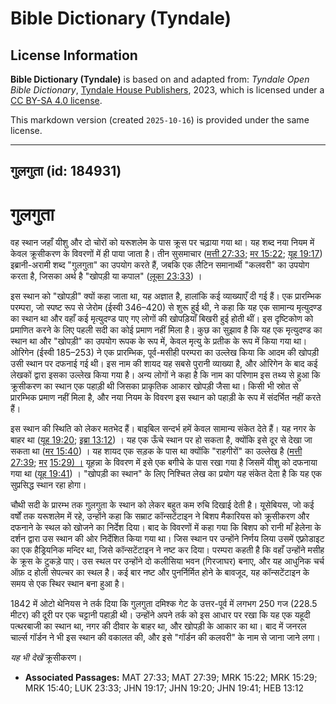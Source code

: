 # Bible Dictionary (Tyndale)

## License Information

**Bible Dictionary (Tyndale)** is based on and adapted from: _Tyndale Open Bible Dictionary_, [Tyndale House Publishers](https://tyndaleopenresources.com/), 2023, which is licensed under a [CC BY-SA 4.0 license](https://creativecommons.org/licenses/by-sa/4.0/legalcode.en).

This markdown version (created `2025-10-16`) is provided under the same license.



--------------------------------

## गुलगुता (id: 184931)

गुलगुता
=======

वह स्थान जहाँ यीशु और दो चोरों को यरूशलेम के पास क्रूस पर चढ़ाया गया था। यह शब्द नया नियम में केवल क्रूसीकरण के विवरणों में ही पाया जाता है। तीन सुसमाचार ([मत्ती 27:33](https://ref.ly/Matt27:33); [मर 15:22](https://ref.ly/Mark15:22); [यूह 19:17](https://ref.ly/John19:17)) इब्रानी\-अरामी शब्द "गुलगुता" का उपयोग करते हैं, जबकि एक लैटिन समानार्थी "कलवरी" का उपयोग करता है, जिसका अर्थ है "खोपड़ी या कपाल" ([लूका 23:33](https://ref.ly/Luke23:33)) ।

इस स्थान को "खोपड़ी" क्यों कहा जाता था, यह अज्ञात है, हालांकि कई व्याख्याएँ दी गई हैं। एक प्रारम्भिक परम्परा, जो स्पष्ट रूप से जेरोम (ईस्वी 346–420\) से शुरू हुई थी, ने कहा कि यह एक सामान्य मृत्युदण्ड का स्थान था और वहाँ कई मृत्युदण्ड पाए गए लोगों की खोपड़ियाँ बिखरी हुई होती थीं। इस दृष्टिकोण को प्रमाणित करने के लिए पहली सदी का कोई प्रमाण नहीं मिला है। कुछ का सुझाव है कि यह एक मृत्युदण्ड का स्थान था और "खोपड़ी" का उपयोग रूपक के रूप में, केवल मृत्यु के प्रतीक के रूप में किया गया था। ओरिगेन (ईस्वी 185–253\) ने एक प्रारम्भिक, पूर्व\-मसीही परम्परा का उल्लेख किया कि आदम की खोपड़ी उसी स्थान पर दफनाई गई थी। इस नाम की शायद यह सबसे पुरानी व्याख्या है, और ओरिगेन के बाद कई लेखकों द्वारा इसका उल्लेख किया गया है। अन्य लोगों ने कहा है कि नाम का परिणाम इस तथ्य से हुआ कि क्रूसीकरण का स्थान एक पहाड़ी थी जिसका प्राकृतिक आकार खोपड़ी जैसा था। किसी भी स्रोत से प्रारम्भिक प्रमाण नहीं मिला है, और नया नियम के विवरण इस स्थान को पहाड़ी के रूप में संदर्भित नहीं करते हैं।

इस स्थान की स्थिति को लेकर मतभेद हैं। बाइबिल सन्दर्भ हमें केवल सामान्य संकेत देते हैं। यह नगर के बाहर था ([यूह 19:20](https://ref.ly/John19:20); [इब्रा 13:12](https://ref.ly/Heb13:12)) । यह एक ऊँचे स्थान पर हो सकता है, क्योंकि इसे दूर से देखा जा सकता था ([मर 15:40](https://ref.ly/Mark15:40)) । यह शायद एक सड़क के पास था क्योंकि "राहगीरों" का उल्लेख है ([मत्ती 27:39](https://ref.ly/Matt27:39); [मर](https://ref.ly/Mark15:29) [15:29](https://ref.ly/Mark15:29)[) ।](https://ref.ly/Mark15:29) यूहन्ना के विवरण में इसे एक बगीचे के पास रखा गया है जिसमें यीशु को दफनाया गया था ([यूह 19:41](https://ref.ly/John19:41)) । "खोपड़ी का स्थान" के लिए निश्चित लेख का प्रयोग यह संकेत देता है कि यह एक सुप्रसिद्ध स्थान रहा होगा।

चौथी सदी के प्रारम्भ तक गुलगुता के स्थान को लेकर बहुत कम रुचि दिखाई देती है। यूसेबियस, जो कई वर्षों तक यरूशलेम में रहे, उन्होंने कहा कि सम्राट कॉन्सटेंटाइन ने बिशप मैकारियस को क्रूसीकरण और दफनाने के स्थल को खोजने का निर्देश दिया। बाद के विवरणों में कहा गया कि बिशप को रानी माँ हेलेना के दर्शन द्वारा उस स्थान की ओर निर्देशित किया गया था। जिस स्थान पर उन्होंने निर्णय लिया उसमें एफ़्रोडाइट का एक हैड्रियनिक मन्दिर था, जिसे कॉन्सटेंटाइन ने नष्ट कर दिया। परम्परा कहती है कि वहाँ उन्होंने मसीह के क्रूस के टुकड़े पाए। उस स्थल पर उन्होंने दो कलीसिया भवन (गिरजाघर) बनाए, और यह आधुनिक चर्च ऑफ़ द होली सेपल्चर का स्थल है। कई बार नष्ट और पुनर्निर्मित होने के बावजूद, यह कॉन्सटेंटाइन के समय से एक स्थिर स्थान बना हुआ है।

1842 में ओटो थेनियस ने तर्क दिया कि गुलगुता दमिश्क गेट के उत्तर\-पूर्व में लगभग 250 गज (228\.5 मीटर) की दूरी पर एक चट्टानी पहाड़ी थी। उन्होंने अपने तर्क को इस आधार पर रखा कि यह एक यहूदी पत्थरबाजी का स्थान था, नगर की दीवार के बाहर था, और खोपड़ी के आकार का था। बाद में जनरल चार्ल्स गॉर्डन ने भी इस स्थान की वकालत की, और इसे "गॉर्डन की कलवरी" के नाम से जाना जाने लगा।

*यह भी देखें* क्रूसीकरण।

* **Associated Passages:** MAT 27:33; MAT 27:39; MRK 15:22; MRK 15:29; MRK 15:40; LUK 23:33; JHN 19:17; JHN 19:20; JHN 19:41; HEB 13:12

